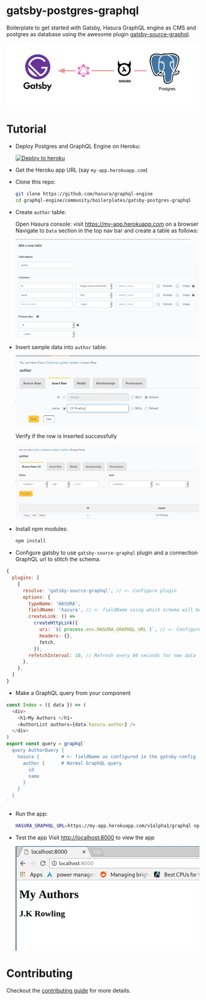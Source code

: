 # gatsby-postgres-graphql

Boilerplate to get started with Gatsby, Hasura GraphQL engine as CMS and postgres as database using the awesome plugin [gatsby-source-graphql](https://github.com/gatsbyjs/gatsby/tree/master/packages/gatsby-source-graphql).

![Gatsby Postgres GraphQL](./assets/gatsby-postgres-graphql.png)

# Tutorial

- Deploy Postgres and GraphQL Engine on Heroku:
  
  [![Deploy to
  heroku](https://www.herokucdn.com/deploy/button.svg)](https://heroku.com/deploy?template=https://github.com/hasura/graphql-engine-heroku)
- Get the Heroku app URL (say `my-app.herokuapp.com`)
- Clone this repo:
  ```bash
  git clone https://github.com/hasura/graphql-engine
  cd graphql-engine/community/boilerplates/gatsby-postgres-graphql
  ```

- Create `author` table:
  
  Open Hasura console: visit https://my-app.herokuapp.com on a browser  
  Navigate to `Data` section in the top nav bar and create a table as follows:

  ![Create author table](./assets/add_table.jpg)

- Insert sample data into `author` table:

  ![Insert data into author table](./assets/insert_data.jpg)

  Verify if the row is inserted successfully

  ![Insert data into author table](./assets/browse_rows.jpg)

- Install npm modules:
  ```bash
  npm install
  ```

- Configure gatsby to use `gatsby-source-graphql` plugin and a connection GraphQL url to stitch the schema.

```js
{
  plugins: [
    {
      resolve: 'gatsby-source-graphql', // <- Configure plugin
      options: {
        typeName: 'HASURA',
        fieldName: 'hasura', // <- fieldName using which schema will be stitched
        createLink: () =>
          createHttpLink({
            uri: `${ process.env.HASURA_GRAPHQL_URL }`, // <- Configure connection GraphQL url
            headers: {},
            fetch,
          }),
        refetchInterval: 10, // Refresh every 60 seconds for new data
      },
    },
  ]
}
```

- Make a GraphQL query from your component

```js
const Index = ({ data }) => (
  <div>
    <h1>My Authors </h1>
    <AuthorList authors={data.hasura.author} />
  </div>
)
export const query = graphql`
  query AuthorQuery {
    hasura {        # <- fieldName as configured in the gatsby-config
      author {      # Normal GraphQL query
        id
        name
      }
    }
  }
`
```

- Run the app:
  ```bash
  HASURA_GRAPHQL_URL=https://my-app.herokuapp.com/v1alpha1/graphql npm run develop
  ```
- Test the app
  Visit [http://localhost:8000](http://localhost:8000) to view the app

  ![Demo app](./assets/test_app.jpg)

# Contributing

Checkout the [contributing guide](../../../CONTRIBUTING.md#community-content) for more details.
